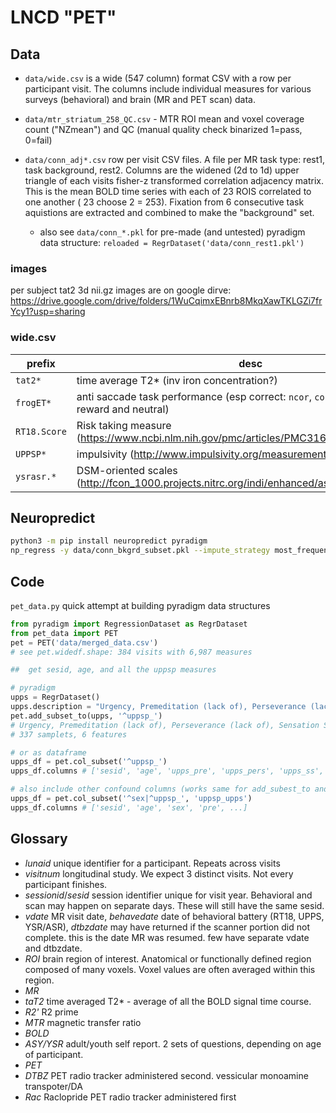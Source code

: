 # LNCD "PET" 

## Data
 * `data/wide.csv` is a wide (547 column) format CSV with a row per participant visit.
The columns include individual measures for various surveys (behavioral) and brain (MR and PET scan) data.

 * `data/mtr_striatum_258_QC.csv` - MTR ROI mean and voxel coverage count ("NZmean") and QC (manual quality check binarized 1=pass, 0=fail)

 * `data/conn_adj*.csv` row per visit CSV files. A file per MR task type: rest1, task background, rest2. Columns are the widened (2d to 1d) upper triangle of each visits fisher-z transformed correlation adjacency matrix. This is the mean BOLD time series with each of 23 ROIS correlated to one another ( 23 choose 2 = 253). Fixation from 6 consecutive task aquistions are extracted and combined to make the "background" set. 
   * also see `data/conn_*.pkl` for pre-made (and untested) pyradigm data structure:  `reloaded = RegrDataset('data/conn_rest1.pkl')`

### images
per subject tat2 3d nii.gz images are on google dirve:
   https://drive.google.com/drive/folders/1WuCqimxEBnrb8MkqXawTKLGZi7frYcy1?usp=sharing

### wide.csv

  | prefix       | desc|
  | ------       | ---- |
  | `tat2*`      | time average T2* (inv iron concentration?) |
  | `frogET*`    | anti saccade task performance (esp correct: `ncor`, `corlat`, `corsd` for reward and neutral)  |
  | `RT18.Score` | Risk taking measure (https://www.ncbi.nlm.nih.gov/pmc/articles/PMC3160867/)|
  | `UPPSP*`     | impulsivity (http://www.impulsivity.org/measurement/UPPS_P )|
  | `ysrasr.*`   | DSM-oriented scales (http://fcon_1000.projects.nitrc.org/indi/enhanced/assessments/asr.html) |
  

## Neuropredict

```bash
python3 -m pip install neuropredict pyradigm
np_regress -y data/conn_bkgrd_subset.pkl --impute_strategy most_frequent -e randomforestregressor
```

## Code

`pet_data.py` quick attempt at building pyradigm data structures


```python
from pyradigm import RegressionDataset as RegrDataset
from pet_data import PET
pet = PET('data/merged_data.csv')
# see pet.widedf.shape: 384 visits with 6,987 measures

##  get sesid, age, and all the uppsp measures

# pyradigm
upps = RegrDataset()                                                                                           
upps.description = "Urgency, Premeditation (lack of), Perseverance (lack of), Sensation Seeking, Positive Urgency, Impulsive Behavior Scale"
pet.add_subset_to(upps, '^uppsp_') 
# Urgency, Premeditation (lack of), Perseverance (lack of), Sensation Seeking, Positive Urgency, Impulsive Behavior Scale 
# 337 samplets, 6 features  

# or as dataframe
upps_df = pet.col_subset('^uppsp_')
upps_df.columns # ['sesid', 'age', 'upps_pre', 'upps_pers', 'upps_ss', 'upps_pu', 'upps_tot', 'upps_negurg']

# also include other confound columns (works same for add_subest_to and col_subset)
upps_df = pet.col_subset('^sex|^uppsp_', 'uppsp_upps')
upps_df.columns # ['sesid', 'age', 'sex', 'pre', ...]

```

## Glossary
* *lunaid*  unique identifier for a participant. Repeats across visits
* *visitnum* longitudinal study. We expect 3 distinct visits. Not every participant finishes. 
* *sessionid*/*sesid*  session identifier unique for visit year. Behavioral and scan may happen on separate days. These will still have the same sesid.
* *vdate* MR visit date, *behavedate* date of behavioral battery (RT18, UPPS, YSR/ASR), *dtbzdate* may have returned if the scanner portion did not complete. this is the date MR was resumed. few have separate vdate and dtbzdate.
* *ROI*  brain region of interest. Anatomical or functionally defined region composed of many voxels. Voxel values are often averaged within this region.
* *MR* 
* *taT2* time averaged T2\* - average of all the BOLD signal time course.
* *R2'* R2 prime
* *MTR* magnetic transfer ratio
* *BOLD* 
* *ASY/YSR* adult/youth self report. 2 sets of questions, depending on age of participant.
* *PET* 
* *DTBZ* PET radio tracker administered second. vessicular monoamine transpoter/DA
* *Rac* Raclopride PET radio tracker administered first
